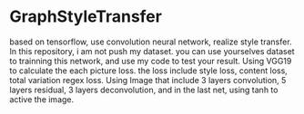# GraphStyleTransfer
based on tensorflow, use convolution neural network, realize style transfer.
In this repository, i am not push my dataset. you can use yourselves dataset to trainning this network, and use my code to test your result.
Using VGG19 to calculate the each picture loss. the loss include style loss, content loss, total variation regex loss.
Using Image that include 3 layers convolution, 5 layers residual, 3 layers deconvolution, and in the last net, using tanh to active the image.
